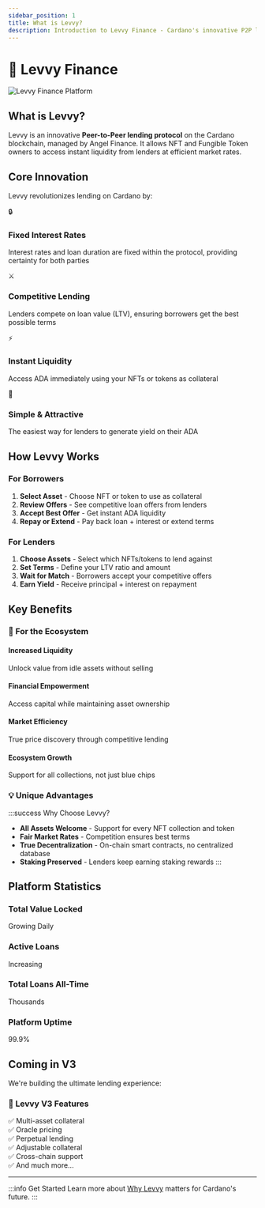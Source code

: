 ```yaml
---
sidebar_position: 1
title: What is Levvy?
description: Introduction to Levvy Finance - Cardano's innovative P2P lending protocol
---
```


# 🦥 Levvy Finance

<div style={{marginBottom: '2rem'}}>
  <img src="/images/section3/levvy_showcase.webp" alt="Levvy Finance Platform" style={{width: '100%', height: 'auto', maxHeight: '400px', objectFit: 'cover', borderRadius: '12px'}} />
</div>

## What is Levvy?

<div className="hero-section">
  <div className="hero-content">
    <p className="hero-text">
      Levvy is an innovative <strong>Peer-to-Peer lending protocol</strong> on the Cardano blockchain, managed by Angel Finance. It allows NFT and Fungible Token owners to access instant liquidity from lenders at efficient market rates.
    </p>
  </div>
</div>

## Core Innovation

Levvy revolutionizes lending on Cardano by:

<div className="feature-grid">
  <div className="feature-card">
    <div className="feature-icon">🔒</div>
    <h3>Fixed Interest Rates</h3>
    <p>Interest rates and loan duration are fixed within the protocol, providing certainty for both parties</p>
  </div>
  <div className="feature-card">
    <div className="feature-icon">⚔️</div>
    <h3>Competitive Lending</h3>
    <p>Lenders compete on loan value (LTV), ensuring borrowers get the best possible terms</p>
  </div>
  <div className="feature-card">
    <div className="feature-icon">⚡</div>
    <h3>Instant Liquidity</h3>
    <p>Access ADA immediately using your NFTs or tokens as collateral</p>
  </div>
  <div className="feature-card">
    <div className="feature-icon">🎯</div>
    <h3>Simple & Attractive</h3>
    <p>The easiest way for lenders to generate yield on their ADA</p>
  </div>
</div>

## How Levvy Works

### For Borrowers
1. **Select Asset** - Choose NFT or token to use as collateral
2. **Review Offers** - See competitive loan offers from lenders
3. **Accept Best Offer** - Get instant ADA liquidity
4. **Repay or Extend** - Pay back loan + interest or extend terms

### For Lenders
1. **Choose Assets** - Select which NFTs/tokens to lend against
2. **Set Terms** - Define your LTV ratio and amount
3. **Wait for Match** - Borrowers accept your competitive offers
4. **Earn Yield** - Receive principal + interest on repayment

## Key Benefits

### 🎯 For the Ecosystem

<div className="benefit-list">
  <div className="benefit-item">
    <h4>Increased Liquidity</h4>
    <p>Unlock value from idle assets without selling</p>
  </div>
  <div className="benefit-item">
    <h4>Financial Empowerment</h4>
    <p>Access capital while maintaining asset ownership</p>
  </div>
  <div className="benefit-item">
    <h4>Market Efficiency</h4>
    <p>True price discovery through competitive lending</p>
  </div>
  <div className="benefit-item">
    <h4>Ecosystem Growth</h4>
    <p>Support for all collections, not just blue chips</p>
  </div>
</div>

### 💡 Unique Advantages

:::success Why Choose Levvy?
- **All Assets Welcome** - Support for every NFT collection and token
- **Fair Market Rates** - Competition ensures best terms
- **True Decentralization** - On-chain smart contracts, no centralized database
- **Staking Preserved** - Lenders keep earning staking rewards
:::

## Platform Statistics

<div className="stats-grid">
  <div className="stat-card">
    <h3>Total Value Locked</h3>
    <p className="stat-value">Growing Daily</p>
  </div>
  <div className="stat-card">
    <h3>Active Loans</h3>
    <p className="stat-value">Increasing</p>
  </div>
  <div className="stat-card">
    <h3>Total Loans All-Time</h3>
    <p className="stat-value">Thousands</p>
  </div>
  <div className="stat-card">
    <h3>Platform Uptime</h3>
    <p className="stat-value">99.9%</p>
  </div>
</div>

## Coming in V3

We're building the ultimate lending experience:

<div className="v3-preview">
  <h3>🚀 Levvy V3 Features</h3>
  <div className="feature-list">
    <div className="v3-feature">✅ Multi-asset collateral</div>
    <div className="v3-feature">✅ Oracle pricing</div>
    <div className="v3-feature">✅ Perpetual lending</div>
    <div className="v3-feature">✅ Adjustable collateral</div>
    <div className="v3-feature">✅ Cross-chain support</div>
    <div className="v3-feature">✅ And much more...</div>
  </div>
</div>

---

:::info Get Started
Learn more about [Why Levvy](/docs/angel-paper/levvy/why-levvy) matters for Cardano's future.
:::